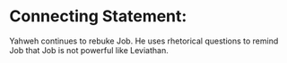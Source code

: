 # Connecting Statement:

Yahweh continues to rebuke Job. He uses rhetorical questions to remind Job that Job is not powerful like Leviathan.